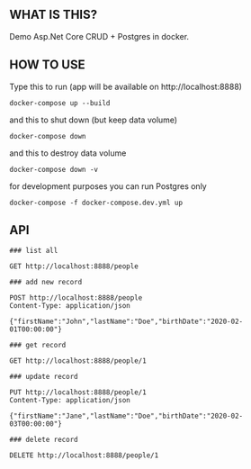 ## WHAT IS THIS?

Demo Asp.Net Core CRUD + Postgres in docker.

## HOW TO USE

Type this to run (app will be available on http://localhost:8888)
```
docker-compose up --build
```
and this to shut down (but keep data volume)
```
docker-compose down
```
and this to destroy data volume
```
docker-compose down -v
```
for development purposes you can run Postgres only
```
docker-compose -f docker-compose.dev.yml up
```

## API

```
### list all

GET http://localhost:8888/people

### add new record

POST http://localhost:8888/people
Content-Type: application/json

{"firstName":"John","lastName":"Doe","birthDate":"2020-02-01T00:00:00"}

### get record

GET http://localhost:8888/people/1

### update record

PUT http://localhost:8888/people/1
Content-Type: application/json

{"firstName":"Jane","lastName":"Doe","birthDate":"2020-02-03T00:00:00"}

### delete record

DELETE http://localhost:8888/people/1

```